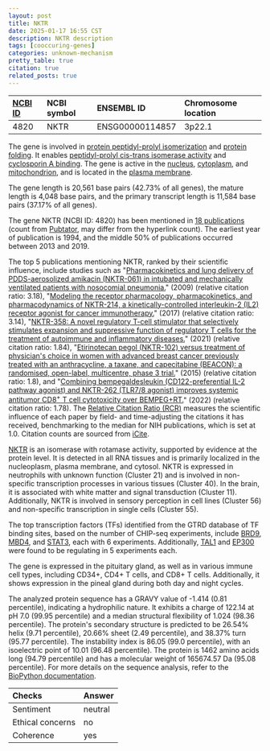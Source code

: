 ```yaml
---
layout: post
title: NKTR
date: 2025-01-17 16:55 CST
description: NKTR description
tags: [cooccuring-genes]
categories: unknown-mechanism
pretty_table: true
citation: true
related_posts: true
---
```




| [NCBI ID](https://www.ncbi.nlm.nih.gov/gene/4820) | NCBI symbol | ENSEMBL ID | Chromosome location |
| :-------- | :------- | :-------- | :------- |
| 4820  | NKTR | ENSG00000114857 | 3p22.1 |



The gene is involved in [protein peptidyl-prolyl isomerization](https://amigo.geneontology.org/amigo/term/GO:0000413) and [protein folding](https://amigo.geneontology.org/amigo/term/GO:0006457). It enables [peptidyl-prolyl cis-trans isomerase activity](https://amigo.geneontology.org/amigo/term/GO:0003755) and [cyclosporin A binding](https://amigo.geneontology.org/amigo/term/GO:0016018). The gene is active in the [nucleus](https://amigo.geneontology.org/amigo/term/GO:0005634), [cytoplasm](https://amigo.geneontology.org/amigo/term/GO:0005737), and [mitochondrion](https://amigo.geneontology.org/amigo/term/GO:0005739), and is located in the [plasma membrane](https://amigo.geneontology.org/amigo/term/GO:0005886).


The gene length is 20,561 base pairs (42.73% of all genes), the mature length is 4,048 base pairs, and the primary transcript length is 11,584 base pairs (37.17% of all genes).


The gene NKTR (NCBI ID: 4820) has been mentioned in [18 publications](https://pubmed.ncbi.nlm.nih.gov/?term=%22NKTR%22) (count from [Pubtator](https://academic.oup.com/nar/article/47/W1/W587/5494727), may differ from the hyperlink count). The earliest year of publication is 1994, and the middle 50% of publications occurred between 2013 and 2019.


The top 5 publications mentioning NKTR, ranked by their scientific influence, include studies such as "[Pharmacokinetics and lung delivery of PDDS-aerosolized amikacin (NKTR-061) in intubated and mechanically ventilated patients with nosocomial pneumonia.](https://pubmed.ncbi.nlm.nih.gov/20003269)" (2009) (relative citation ratio: 3.18), "[Modeling the receptor pharmacology, pharmacokinetics, and pharmacodynamics of NKTR-214, a kinetically-controlled interleukin-2 (IL2) receptor agonist for cancer immunotherapy.](https://pubmed.ncbi.nlm.nih.gov/28678791)" (2017) (relative citation ratio: 3.14), "[NKTR-358: A novel regulatory T-cell stimulator that selectively stimulates expansion and suppressive function of regulatory T cells for the treatment of autoimmune and inflammatory diseases.](https://pubmed.ncbi.nlm.nih.gov/34041473)" (2021) (relative citation ratio: 1.84), "[Etirinotecan pegol (NKTR-102) versus treatment of physician's choice in women with advanced breast cancer previously treated with an anthracycline, a taxane, and capecitabine (BEACON): a randomised, open-label, multicentre, phase 3 trial.](https://pubmed.ncbi.nlm.nih.gov/26482278)" (2015) (relative citation ratio: 1.8), and "[Combining bempegaldesleukin (CD122-preferential IL-2 pathway agonist) and NKTR-262 (TLR7/8 agonist) improves systemic antitumor CD8<sup>+</sup> T cell cytotoxicity over BEMPEG+RT.](https://pubmed.ncbi.nlm.nih.gov/35444059)" (2022) (relative citation ratio: 1.78). The [Relative Citation Ratio (RCR)](https://journals.plos.org/plosbiology/article?id=10.1371/journal.pbio.1002541) measures the scientific influence of each paper by field- and time-adjusting the citations it has received, benchmarking to the median for NIH publications, which is set at 1.0. Citation counts are sourced from [iCite](https://icite.od.nih.gov).


[NKTR](https://www.proteinatlas.org/ENSG00000114857-NKTR) is an isomerase with rotamase activity, supported by evidence at the protein level. It is detected in all RNA tissues and is primarily localized in the nucleoplasm, plasma membrane, and cytosol. NKTR is expressed in neutrophils with unknown function (Cluster 21) and is involved in non-specific transcription processes in various tissues (Cluster 40). In the brain, it is associated with white matter and signal transduction (Cluster 11). Additionally, NKTR is involved in sensory perception in cell lines (Cluster 56) and non-specific transcription in single cells (Cluster 55).


The top transcription factors (TFs) identified from the GTRD database of TF binding sites, based on the number of CHIP-seq experiments, include [BRD9](https://www.ncbi.nlm.nih.gov/gene/65980), [MBD4](https://www.ncbi.nlm.nih.gov/gene/8930), and [STAT3](https://www.ncbi.nlm.nih.gov/gene/6774), each with 6 experiments. Additionally, [TAL1](https://www.ncbi.nlm.nih.gov/gene/6886) and [EP300](https://www.ncbi.nlm.nih.gov/gene/2033) were found to be regulating in 5 experiments each.





The gene is expressed in the pituitary gland, as well as in various immune cell types, including CD34+, CD4+ T cells, and CD8+ T cells. Additionally, it shows expression in the pineal gland during both day and night cycles.




The analyzed protein sequence has a GRAVY value of -1.414 (0.81 percentile), indicating a hydrophilic nature. It exhibits a charge of 122.14 at pH 7.0 (99.95 percentile) and a median structural flexibility of 1.024 (98.36 percentile). The protein's secondary structure is predicted to be 26.54% helix (9.71 percentile), 20.66% sheet (2.49 percentile), and 38.37% turn (95.77 percentile). The instability index is 86.05 (99.0 percentile), with an isoelectric point of 10.01 (96.48 percentile). The protein is 1462 amino acids long (94.79 percentile) and has a molecular weight of 165674.57 Da (95.08 percentile). For more details on the sequence analysis, refer to the [BioPython documentation](https://biopython.org/docs/1.75/api/Bio.SeqUtils.ProtParam.html).





| Checks    | Answer |
| :-------- | :------- |
| Sentiment  | neutral   |
| Ethical concerns | no     |
| Coherence    | yes    |